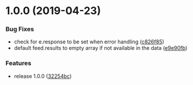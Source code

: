 # 1.0.0 (2019-04-23)


### Bug Fixes

* check for e.response to be set when error handling ([c826f85](https://github.com/KyleRoss/node-itunes-feed/commit/c826f85))
* default feed.results to empty array if not available in the data ([e9e90fb](https://github.com/KyleRoss/node-itunes-feed/commit/e9e90fb))


### Features

* release 1.0.0 ([32254bc](https://github.com/KyleRoss/node-itunes-feed/commit/32254bc))
